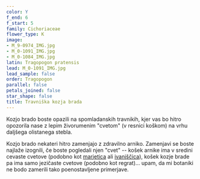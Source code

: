 ```yaml
---
color: Y
f_end: 6
f_start: 5
family: Cichoriaceae
flower_type: K
image:
- M_9-0974_IMG.jpg
- M_0-1091_IMG.jpg
- M_0-1084_IMG.jpg
latin: Tragopogon pratensis
lead: M_0-1091_IMG.jpg
lead_sample: false
order: Tragopogon
parallel: false
petals_joined: false
star_shape: false
title: Travniška kozja brada
---
```

Kozjo brado boste opazili na spomladanskih travnikih, kjer vas bo hitro opozorila nase z lepim živorumenim \"cvetom\" (v resnici koškom) na vrhu daljšega olistanega stebla.

Kozjo brado nekateri hitro zamenjajo z zdravilno arniko. Zamenjavi se boste najlaže izognili, če boste pogledali njen \"cvet\" -- košek arnike ima v sredini cevaste cvetove (podobno kot [marjetica](../bellisperennis/) ali [ivanjščica](../leucanthemumircutianum/)), košek kozje brade pa ima samo jezičaste cvetove (podobno kot regrat)... upam, da mi botaniki ne bodo zamerili tako poenostavljene primerjave.
